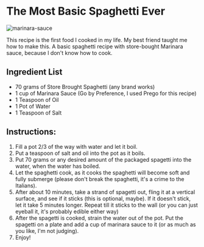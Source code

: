# The Most Basic Spaghetti Ever
![marinara-sauce](https://github.com/Karinawu1/WebDevClassS24/assets/157532664/f69e1b6a-5781-4c97-8580-1cc651fb1664)

This recipe is the first food I cooked in my life. My best friend taught me how to make this. A basic spaghetti recipe with store-bought Marinara sauce, because I don't know how to cook. 

## Ingredient List 
- 70 grams of Store Brought Spaghetti (any brand works)
- 1 cup of Marinara Sauce (Go by Preference, I used Prego for this recipe)
- 1 Teaspoon of Oil
- 1 Pot of Water
- 1 Teaspoon of Salt

## Instructions: 
1. Fill a pot 2/3 of the way with water and let it boil.
2. Put a teaspoon of salt and oil into the pot as it boils.
3. Put 70 grams or any desired amount of the packaged spagetti into the water, when the water has boiled.
4. Let the spaghetti cook, as it cooks the spaghetti will become soft and fully submerge (please don't break the spaghetti, it's a crime to the Italians).
5. After about 10 minutes, take a strand of spagetti out, fling it at a vertical surface, and see if it sticks (this is optional, maybe). If it doesn't stick, let it take 5 minutes longer. Repeat till it sticks to the wall (or you can just eyeball it, it's probably edible either way)
6. After the spagetti is cooked, strain the water out of the pot. Put the spagetti on a plate and add a cup of marinara sauce to it (or as much as you like, I'm not judging). 
7. Enjoy!
